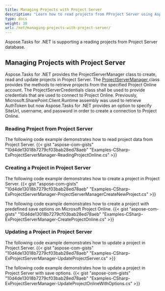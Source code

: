 ```yaml
---
title: Managing Projects with Project Server
description: "Learn how to read projects from PProject Server using Aspose.Tasks for .NET."
type: docs
weight: 30
url: /net/managing-projects-with-project-server/
---
```


Aspose.Tasks for .NET is supporting a reading projects from Project Server database.

## **Managing Projects with Project Server**
Aspose.Tasks for .NET provides the ProjectServerManager class to create, read and update projects in Project Server. The [ProjectServerManager ](https://apireference.aspose.com/tasks/net/aspose.tasks/projectservermanager)class provides the methods to retrieve projects from the specified Project Online account. The ProjectServerCredentials class shall be used to provide credentials that are used to connect to Project Online. Previously, Microsoft.SharePoint.Client.Runtime assembly was used to retrieve AuthToken but now Aspose.Tasks for .NET provides an option to specify SiteUrl, username, and password in order to create a connection to Project Online.  

### **Reading Project from Project Server**
The following code example demonstrates how to read project data from Project Server.
{{< gist "aspose-com-gists" "10d4de13018b7279cf03bab28ed78aeb" "Examples-CSharp-ExProjectServerManager-ReadingProjectOnline.cs" >}}

### **Creating a Project in Project Server**
The following code example demonstrates how to create a project in Project Server.
{{< gist "aspose-com-gists" "10d4de13018b7279cf03bab28ed78aeb" "Examples-CSharp-ExProjectServerManager-ProjectServerManagerCreateNewProject.cs" >}}

The following code example demonstrates how to create a project with predefined save options on Microsoft Project Online.
{{< gist "aspose-com-gists" "10d4de13018b7279cf03bab28ed78aeb" "Examples-CSharp-ExProjectServerManager-CreateProjectOnline.cs" >}}

### **Updating a Project in Project Server**
The following code example demonstrates how to update a project in Project Server.
{{< gist "aspose-com-gists" "10d4de13018b7279cf03bab28ed78aeb" "Examples-CSharp-ExProjectServerManager-UpdateProjectServer.cs" >}}

The following code example demonstrates how to update a project in Project Server with save options.
{{< gist "aspose-com-gists" "10d4de13018b7279cf03bab28ed78aeb" "Examples-CSharp-ExProjectServerManager-UpdateProjectOnlineWithOptions.cs" >}}
